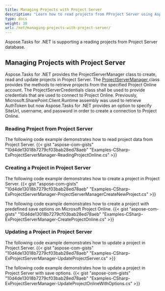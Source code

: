 ```yaml
---
title: Managing Projects with Project Server
description: "Learn how to read projects from PProject Server using Aspose.Tasks for .NET."
type: docs
weight: 30
url: /net/managing-projects-with-project-server/
---
```


Aspose.Tasks for .NET is supporting a reading projects from Project Server database.

## **Managing Projects with Project Server**
Aspose.Tasks for .NET provides the ProjectServerManager class to create, read and update projects in Project Server. The [ProjectServerManager ](https://apireference.aspose.com/tasks/net/aspose.tasks/projectservermanager)class provides the methods to retrieve projects from the specified Project Online account. The ProjectServerCredentials class shall be used to provide credentials that are used to connect to Project Online. Previously, Microsoft.SharePoint.Client.Runtime assembly was used to retrieve AuthToken but now Aspose.Tasks for .NET provides an option to specify SiteUrl, username, and password in order to create a connection to Project Online.  

### **Reading Project from Project Server**
The following code example demonstrates how to read project data from Project Server.
{{< gist "aspose-com-gists" "10d4de13018b7279cf03bab28ed78aeb" "Examples-CSharp-ExProjectServerManager-ReadingProjectOnline.cs" >}}

### **Creating a Project in Project Server**
The following code example demonstrates how to create a project in Project Server.
{{< gist "aspose-com-gists" "10d4de13018b7279cf03bab28ed78aeb" "Examples-CSharp-ExProjectServerManager-ProjectServerManagerCreateNewProject.cs" >}}

The following code example demonstrates how to create a project with predefined save options on Microsoft Project Online.
{{< gist "aspose-com-gists" "10d4de13018b7279cf03bab28ed78aeb" "Examples-CSharp-ExProjectServerManager-CreateProjectOnline.cs" >}}

### **Updating a Project in Project Server**
The following code example demonstrates how to update a project in Project Server.
{{< gist "aspose-com-gists" "10d4de13018b7279cf03bab28ed78aeb" "Examples-CSharp-ExProjectServerManager-UpdateProjectServer.cs" >}}

The following code example demonstrates how to update a project in Project Server with save options.
{{< gist "aspose-com-gists" "10d4de13018b7279cf03bab28ed78aeb" "Examples-CSharp-ExProjectServerManager-UpdateProjectOnlineWithOptions.cs" >}}
